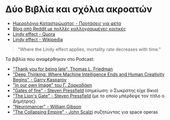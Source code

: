 # Δύο Βιβλία και σχόλια ακροατών

* [Ημερολόγιο Καταστρώματος - Προτάσεις για φέτα](https://imerologiokatastromatos.blogspot.co.uk/2017/12/podcast-32-part-2.html)
* [Blog από Reddit με πολλές καλλογραμμένες κριτικές](http://books-4.blogspot.co.uk/)
* [Lindy effect - Quora](https://www.quora.com/What-is-the-Lindy-Effect)
* [Lindy effect - Wikipedia](https://en.wikipedia.org/wiki/Lindy_effect)
  
> "Where the Lindy effect applies, mortality rate decreases with time."

Τα βιβλία που αναφέρθηκαν στο Podcast:

* ["Thank you for being late", Thomas L. Friedman](https://www.goodreads.com/review/show/2266402266)
* ["Deep Thinking: Where Machine Intelligence Ends and Human Creativity Begins" - Garry Kasparov](https://www.goodreads.com/book/show/35396029-deep-thinking)
* ["In our own Image" του Γ. Ζαρκαδάκη](https://www.goodreads.com/book/show/25790946-in-our-own-image)
* ["Gates of fire" -  Steven Pressfield](https://www.goodreads.com/book/show/1305.Gates_of_Fire) (σημείωση: ο Σωκράτης είχε δίκιο)
* ["The Lion's Gate" -  Steven Pressfield](https://www.goodreads.com/book/show/18667934-the-lion-s-gate) (με το οποίο μπέρδεψε τον τίτλο ο Δημήτρης)
* ["Neuromancer" - William Gibson](https://www.goodreads.com/book/show/29349974-neuromancer)
* ["The Collapsing Empire" - John Scalzi](https://www.goodreads.com/book/show/31379914-the-collapsing-empire) συζητώντας για space operas

